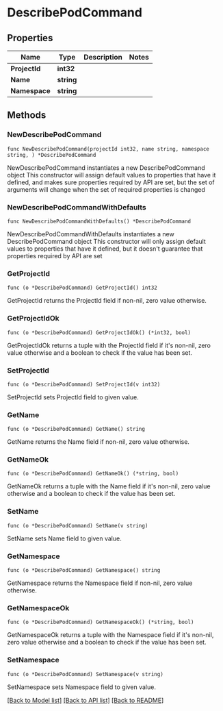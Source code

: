 # DescribePodCommand

## Properties

Name | Type | Description | Notes
------------ | ------------- | ------------- | -------------
**ProjectId** | **int32** |  | 
**Name** | **string** |  | 
**Namespace** | **string** |  | 

## Methods

### NewDescribePodCommand

`func NewDescribePodCommand(projectId int32, name string, namespace string, ) *DescribePodCommand`

NewDescribePodCommand instantiates a new DescribePodCommand object
This constructor will assign default values to properties that have it defined,
and makes sure properties required by API are set, but the set of arguments
will change when the set of required properties is changed

### NewDescribePodCommandWithDefaults

`func NewDescribePodCommandWithDefaults() *DescribePodCommand`

NewDescribePodCommandWithDefaults instantiates a new DescribePodCommand object
This constructor will only assign default values to properties that have it defined,
but it doesn't guarantee that properties required by API are set

### GetProjectId

`func (o *DescribePodCommand) GetProjectId() int32`

GetProjectId returns the ProjectId field if non-nil, zero value otherwise.

### GetProjectIdOk

`func (o *DescribePodCommand) GetProjectIdOk() (*int32, bool)`

GetProjectIdOk returns a tuple with the ProjectId field if it's non-nil, zero value otherwise
and a boolean to check if the value has been set.

### SetProjectId

`func (o *DescribePodCommand) SetProjectId(v int32)`

SetProjectId sets ProjectId field to given value.


### GetName

`func (o *DescribePodCommand) GetName() string`

GetName returns the Name field if non-nil, zero value otherwise.

### GetNameOk

`func (o *DescribePodCommand) GetNameOk() (*string, bool)`

GetNameOk returns a tuple with the Name field if it's non-nil, zero value otherwise
and a boolean to check if the value has been set.

### SetName

`func (o *DescribePodCommand) SetName(v string)`

SetName sets Name field to given value.


### GetNamespace

`func (o *DescribePodCommand) GetNamespace() string`

GetNamespace returns the Namespace field if non-nil, zero value otherwise.

### GetNamespaceOk

`func (o *DescribePodCommand) GetNamespaceOk() (*string, bool)`

GetNamespaceOk returns a tuple with the Namespace field if it's non-nil, zero value otherwise
and a boolean to check if the value has been set.

### SetNamespace

`func (o *DescribePodCommand) SetNamespace(v string)`

SetNamespace sets Namespace field to given value.



[[Back to Model list]](../README.md#documentation-for-models) [[Back to API list]](../README.md#documentation-for-api-endpoints) [[Back to README]](../README.md)


